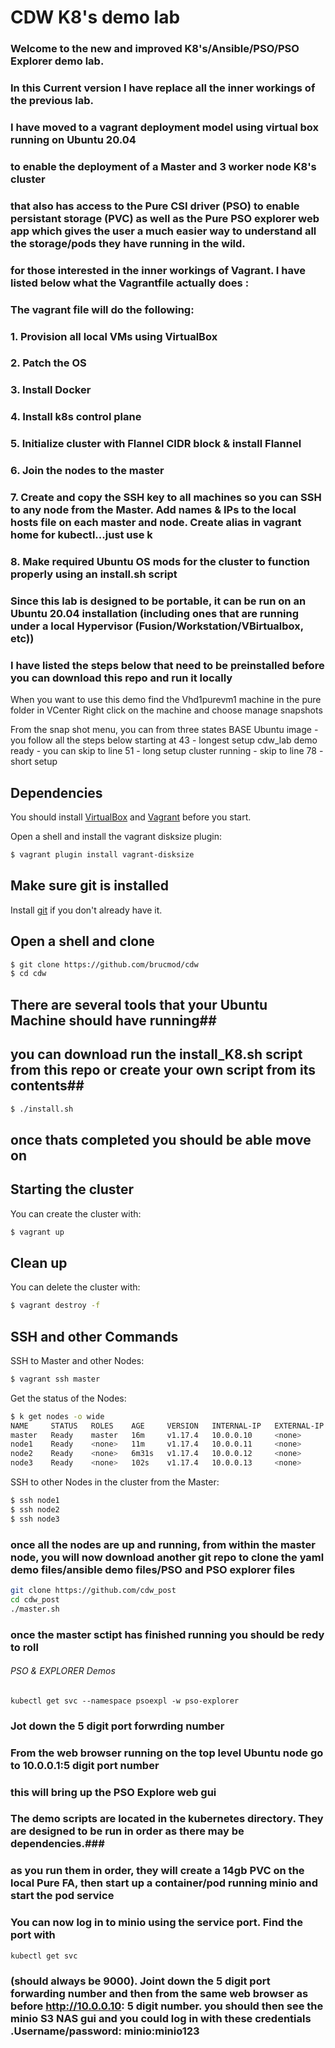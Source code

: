 # CDW K8's demo lab 

### Welcome to the new and improved K8's/Ansible/PSO/PSO Explorer demo lab.

### In this Current version I have replace all the inner workings of the previous lab.
### I have moved to a vagrant deployment model using virtual box running on Ubuntu 20.04
### to enable the deployment of a Master and 3 worker node K8's cluster
### that also has access to the Pure CSI driver (PSO) to enable persistant storage (PVC)  as well as the Pure PSO explorer web app which gives the user a much easier way to understand all the storage/pods they have running in the wild.

### for those interested in the inner workings of Vagrant. I have listed below what the Vagrantfile actually does :

### The vagrant file will do the following:
### 1.  Provision all local VMs using VirtualBox
### 2.  Patch the OS
### 3.  Install Docker
### 4.  Install k8s control plane
### 5.  Initialize cluster with Flannel CIDR block & install Flannel
### 6.  Join the nodes to the master
### 7.  Create and copy the SSH key to all machines so you can SSH to any node from the Master.  Add names & IPs to the local hosts file on each master and node.  Create alias in vagrant home for kubectl...just use k
### 8.  Make required Ubuntu OS mods for the cluster to function properly using an install.sh script

### Since this lab is designed to be portable, it can be run on an Ubuntu 20.04 installation (including ones that are running under a local Hypervisor (Fusion/Workstation/VBirtualbox, etc))
### I have listed the steps below that need to be preinstalled before you can download this repo and run it locally

When you want to use this demo find the Vhd1purevm1 machine in the pure folder in VCenter
Right click on the machine and choose manage snapshots

From the snap shot menu, you can from three states
BASE Ubuntu image  - you follow all the steps below  starting at 43 - longest setup
cdw_lab demo ready  - you can skip to line 51 - long setup
cluster running - skip to line 78 - short setup



## Dependencies

You should install [VirtualBox](https://www.virtualbox.org/wiki/Downloads) and [Vagrant](https://www.vagrantup.com/downloads.html) before you start.

Open a shell and install the vagrant disksize plugin:
```bash
$ vagrant plugin install vagrant-disksize
```

## Make sure git is installed

Install [git](https://git-scm.com/downloads) if you don't already have it.

## Open a shell and clone

```bash
$ git clone https://github.com/brucmod/cdw
$ cd cdw
```
## There are several tools that your Ubuntu Machine should have running##
## you can download run the install_K8.sh script from this repo or create your own script from its contents##
```bash
$ ./install.sh
```

## once thats completed you should be able move on ##

## Starting the cluster

You can create the cluster with:

```bash
$ vagrant up
```

## Clean up

You can delete the cluster with:

```bash
$ vagrant destroy -f
```

## SSH and other Commands

SSH to Master and other Nodes:

```bash
$ vagrant ssh master
```

Get the status of the Nodes:

```bash
$ k get nodes -o wide
NAME     STATUS   ROLES    AGE     VERSION   INTERNAL-IP   EXTERNAL-IP   OS-IMAGE             KERNEL-VERSION      CONTAINER-RUNTIME
master   Ready    master   16m     v1.17.4   10.0.0.10     <none>        Ubuntu 18.04.4 LTS   4.15.0-88-generic   docker://19.3.6
node1    Ready    <none>   11m     v1.17.4   10.0.0.11     <none>        Ubuntu 18.04.4 LTS   4.15.0-88-generic   docker://19.3.6
node2    Ready    <none>   6m31s   v1.17.4   10.0.0.12     <none>        Ubuntu 18.04.4 LTS   4.15.0-88-generic   docker://19.3.6
node3    Ready    <none>   102s    v1.17.4   10.0.0.13     <none>        Ubuntu 18.04.4 LTS   4.15.0-88-generic   docker://19.3.6
```

SSH to other Nodes in the cluster from the Master:

```bash
$ ssh node1
$ ssh node2
$ ssh node3
```
### once all the nodes are up and running, from within the master node, you will now download another git repo to clone the yaml demo files/ansible demo files/PSO and PSO explorer files ###
```bash
git clone https://github.com/cdw_post
cd cdw_post
./master.sh
```

### once the master sctipt has finished running you should be redy to roll ###



###### PSO & EXPLORER Demos

```
kubectl get svc --namespace psoexpl -w pso-explorer
```

### Jot down the 5 digit port forwrding number ###
### From the web browser running on the top level Ubuntu node go to 10.0.0.1:5 digit port number ###
### this will bring up the PSO Explore web gui ###

### The demo scripts are located in the kubernetes directory. They are designed to be run in order as there may be dependencies.###

### as you run them in order, they will create a 14gb PVC on the local Pure FA, then start up a container/pod running minio and start the pod service ###

### You can now log in to minio using the service port. Find the port with ###
 ```
 kubectl get svc
 ``` 

 
 ### (should always be 9000). Joint down the 5 digit port forwarding number  and then from the same web browser as before  http://10.0.0.10: 5 digit number.  you should then see the minio S3 NAS gui and you could log in with these credentials .Username/password: minio:minio123 ###